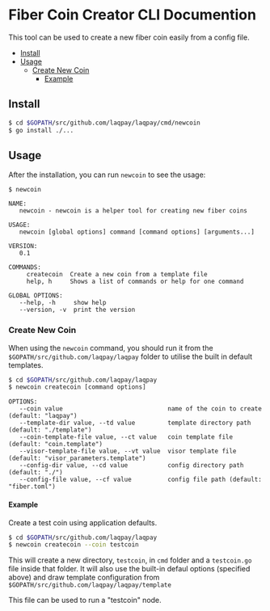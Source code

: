 # Fiber Coin Creator CLI Documention
This tool can be used to create a new fiber coin easily from a config file.
- [Install](#install)
 - [Usage](#usage)
   - [Create New Coin](#create-new-coin)
     - [Example](#example)

## Install

```bash
$ cd $GOPATH/src/github.com/laqpay/laqpay/cmd/newcoin
$ go install ./...
```

## Usage

After the installation, you can run `newcoin` to see the usage:

```
$ newcoin

NAME:
   newcoin - newcoin is a helper tool for creating new fiber coins

USAGE:
   newcoin [global options] command [command options] [arguments...]

VERSION:
   0.1

COMMANDS:
     createcoin  Create a new coin from a template file
     help, h     Shows a list of commands or help for one command

GLOBAL OPTIONS:
   --help, -h     show help
   --version, -v  print the version
```

### Create New Coin
When using the `newcoin` command, you should run it from the `$GOPATH/src/github.com/laqpay/laqpay` folder to utilise the built in default templates.

```bash
$ cd $GOPATH/src/github.com/laqpay/laqpay
$ newcoin createcoin [command options]
```

```
OPTIONS:
   --coin value                             name of the coin to create (default: "laqpay")
   --template-dir value, --td value         template directory path (default: "./template")
   --coin-template-file value, --ct value   coin template file (default: "coin.template")
   --visor-template-file value, --vt value  visor template file (default: "visor_parameters.template")
   --config-dir value, --cd value           config directory path (default: "./")
   --config-file value, --cf value          config file path (default: "fiber.toml")
```

#### Example
Create a test coin using application defaults.

```bash
$ cd $GOPATH/src/github.com/laqpay/laqpay
$ newcoin createcoin --coin testcoin
```

This will create a new directory, `testcoin`, in `cmd` folder and a `testcoin.go` file inside that folder.
It will also use the built-in defaul options (specified above) and draw template configuration from `$GOPATH/src/github.com/laqpay/laqpay/template`

This file can be used to run a "testcoin" node.